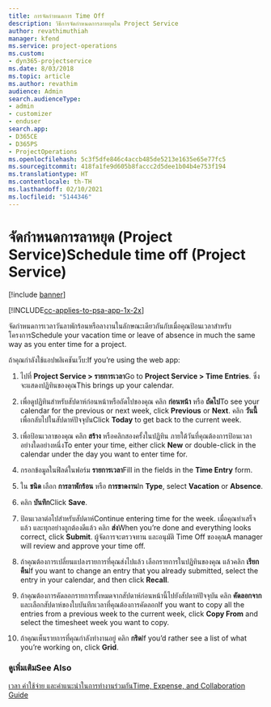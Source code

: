 ```yaml
---
title: การจัดกำหนดการ Time Off
description: วิธีการจัดกำหนดการลาหยุดใน Project Service
author: revathimuthiah
manager: kfend
ms.service: project-operations
ms.custom:
- dyn365-projectservice
ms.date: 8/03/2018
ms.topic: article
ms.author: revathim
audience: Admin
search.audienceType:
- admin
- customizer
- enduser
search.app:
- D365CE
- D365PS
- ProjectOperations
ms.openlocfilehash: 5c3f5dfe846c4accb485de5213e1635e65e77fc5
ms.sourcegitcommit: 418fa1fe9d605b8faccc2d5dee1b04b4e753f194
ms.translationtype: HT
ms.contentlocale: th-TH
ms.lasthandoff: 02/10/2021
ms.locfileid: "5144346"
---
```

# <a name="schedule-time-off-project-service"></a><span data-ttu-id="6279c-103">จัดกำหนดการลาหยุด (Project Service)</span><span class="sxs-lookup"><span data-stu-id="6279c-103">Schedule time off (Project Service)</span></span>

[!include [banner](../includes/psa-now-project-operations.md)]

[!INCLUDE[cc-applies-to-psa-app-1x-2x](../includes/cc-applies-to-psa-app-1x-2x.md)]

<span data-ttu-id="6279c-104">จัดกำหนดการเวลาวันลาพักร้อนหรือลางานในลักษณะเดียวกันกับเมื่อคุณป้อนเวลาสำหรับโครงการ</span><span class="sxs-lookup"><span data-stu-id="6279c-104">Schedule your vacation time or leave of absence in much the same way as you enter time for a project.</span></span>  
  
 <span data-ttu-id="6279c-105">ถ้าคุณกำลังใช้แอปพลิเคชันเว็บ:</span><span class="sxs-lookup"><span data-stu-id="6279c-105">If you’re using the web app:</span></span>  
  
1.  <span data-ttu-id="6279c-106">ไปที่ **Project Service > รายการเวลา**</span><span class="sxs-lookup"><span data-stu-id="6279c-106">Go to **Project Service > Time Entries**.</span></span> <span data-ttu-id="6279c-107">ซึ่งจะแสดงปฏิทินของคุณ</span><span class="sxs-lookup"><span data-stu-id="6279c-107">This brings up your calendar.</span></span>  
  
2.  <span data-ttu-id="6279c-108">เพื่อดูปฏิทินสำหรับสัปดาห์ก่อนหน้าหรือถัดไปของคุณ คลิก **ก่อนหน้า** หรือ **ถัดไป**</span><span class="sxs-lookup"><span data-stu-id="6279c-108">To see your calendar for the previous or next week, click **Previous** or **Next**.</span></span> <span data-ttu-id="6279c-109">คลิก **วันนี้** เพื่อกลับไปในสัปดาห์ปัจจุบัน</span><span class="sxs-lookup"><span data-stu-id="6279c-109">Click **Today** to get back to the current week.</span></span>  
  
3.  <span data-ttu-id="6279c-110">เพื่อป้อนเวลาของคุณ คลิก **สร้าง** หรือคลิกสองครั้งในปฏิทิน ภายใต้วันที่คุณต้องการป้อนเวลา อย่างใดอย่างหนึ่ง</span><span class="sxs-lookup"><span data-stu-id="6279c-110">To enter your time, either click **New** or double-click in the calendar under the day you want to enter time for.</span></span>  
  
4.  <span data-ttu-id="6279c-111">กรอกข้อมูลในฟิลด์ในฟอร์ม **รายการเวลา**</span><span class="sxs-lookup"><span data-stu-id="6279c-111">Fill in the fields in the **Time Entry** form.</span></span>  
  
5.  <span data-ttu-id="6279c-112">ใน **ชนิด** เลือก **การลาพักร้อน** หรือ **การขาดงาน**</span><span class="sxs-lookup"><span data-stu-id="6279c-112">In **Type**, select **Vacation** or **Absence**.</span></span>  
  
6.  <span data-ttu-id="6279c-113">คลิก **บันทึก**</span><span class="sxs-lookup"><span data-stu-id="6279c-113">Click **Save**.</span></span>  
  
7.  <span data-ttu-id="6279c-114">ป้อนเวลาต่อไปสำหรับสัปดาห์</span><span class="sxs-lookup"><span data-stu-id="6279c-114">Continue entering time for the week.</span></span> <span data-ttu-id="6279c-115">เมื่อคุณทำเสร็จแล้ว และทุกอย่างถูกต้องดีแล้ว คลิก **ส่ง**</span><span class="sxs-lookup"><span data-stu-id="6279c-115">When you’re done and everything looks correct, click **Submit**.</span></span> <span data-ttu-id="6279c-116">ผู้จัดการจะตรวจทาน และอนุมัติ Time Off ของคุณ</span><span class="sxs-lookup"><span data-stu-id="6279c-116">A manager will review and approve your time off.</span></span>  
  
8.  <span data-ttu-id="6279c-117">ถ้าคุณต้องการเปลี่ยนแปลงรายการที่คุณส่งไปแล้ว เลือกรายการในปฏิทินของคุณ แล้วคลิก **เรียกคืน**</span><span class="sxs-lookup"><span data-stu-id="6279c-117">If you want to change an entry that you already submitted, select the entry in your calendar, and then click **Recall**.</span></span>  
  
9. <span data-ttu-id="6279c-118">ถ้าคุณต้องการคัดลอกรายการทั้งหมดจากสัปดาห์ก่อนหน้านี้ไปยังสัปดาห์ปัจจุบัน คลิก **คัดลอกจาก** และเลือกสัปดาห์ของใบบันทึกเวลาที่คุณต้องการคัดลอก</span><span class="sxs-lookup"><span data-stu-id="6279c-118">If you want to copy all the entries from a previous week to the current week, click **Copy From** and select the timesheet week you want to copy.</span></span>  
  
10. <span data-ttu-id="6279c-119">ถ้าคุณเห็นรายการที่คุณกำลังทำงานอยู่ คลิก **กริด**</span><span class="sxs-lookup"><span data-stu-id="6279c-119">If you’d rather see a list of what you’re working on, click **Grid**.</span></span>  
  
### <a name="see-also"></a><span data-ttu-id="6279c-120">ดูเพิ่มเติม</span><span class="sxs-lookup"><span data-stu-id="6279c-120">See Also</span></span>  
 [<span data-ttu-id="6279c-121">เวลา ค่าใช้จ่าย และคำแนะนำในการทำงานร่วมกัน</span><span class="sxs-lookup"><span data-stu-id="6279c-121">Time, Expense, and Collaboration Guide</span></span>](../psa/time-expense-collaboration-guide.md)
